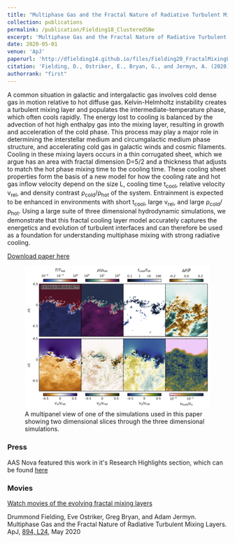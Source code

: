```yaml
---
title: "Multiphase Gas and the Fractal Nature of Radiative Turbulent Mixing Layers"
collection: publications
permalink: /publication/Fielding18_ClusteredSNe
excerpt: 'Multiphase Gas and the Fractal Nature of Radiative Turbulent Mixing Layers.'
date: 2020-05-01
venue: 'ApJ'
paperurl: 'http://dfielding14.github.io/files/Fielding20_FractalMixingLayer.pdf'
citation: 'Fielding, D., Ostriker, E., Bryan, G., and Jermyn, A. (2020). &quot;Multiphase Gas and the Fractal Nature of Radiative Turbulent Mixing Layers.&quot; <i>ApJ</i>. 894, L24. May 2020.'
authorrank: "first"
---
```

A common situation in galactic and intergalactic gas involves cold dense gas in motion relative to hot diffuse gas. Kelvin-Helmholtz instability creates a turbulent mixing layer and populates the intermediate-temperature phase, which often cools rapidly. The energy lost to cooling is balanced by the advection of hot high enthalpy gas into the mixing layer, resulting in growth and acceleration of the cold phase. This process may play a major role in determining the interstellar medium and circumgalactic medium phase structure, and accelerating cold gas in galactic winds and cosmic filaments. Cooling in these mixing layers occurs in a thin corrugated sheet, which we argue has an area with fractal dimension D=5/2 and a thickness that adjusts to match the hot phase mixing time to the cooling time. These cooling sheet properties form the basis of a new model for how the cooling rate and hot gas inflow velocity depend on the size L, cooling time t<sub>cool</sub>, relative velocity v<sub>rel</sub>, and density contrast ρ<sub>cold</sub>/ρ<sub>hot</sub> of the system. Entrainment is expected to be enhanced in environments with short t<sub>cool</sub>, large v<sub>rel</sub>, and large ρ<sub>cold</sub>/ρ<sub>hot</sub>. Using a large suite of three dimensional hydrodynamic simulations, we demonstrate that this fractal cooling layer model accurately captures the energetics and evolution of turbulent interfaces and can therefore be used as a foundation for understanding multiphase mixing with strong radiative cooling.

[Download paper here](http://dfielding14.github.io/files/Fielding20_FractalMixingLayer.pdf)

<figure>
  <img src="/images/multi_slice_Fielding2020_FractalMixingLayer.png" alt="">
  <figcaption>A multipanel view of one of the simulations used in this paper showing two dimensional slices through the three dimensional simulations.</figcaption>
</figure> 


### Press
AAS Nova featured this work in it's Research Highlights section, which can be found [here](https://aasnova.org/2020/06/08/featured-image-fractals-in-cosmic-gas/)

### Movies
[Watch movies of the evolving fractal mixing layers](/movies/)

Drummond Fielding, Eve Ostriker, Greg Bryan, and Adam Jermyn. Multiphase Gas and the Fractal Nature of Radiative Turbulent Mixing Layers. ApJ, [894, L24](https://iopscience.iop.org/article/10.3847/2041-8213/ab8d2c), May 2020
